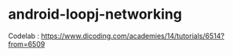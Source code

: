# android-loopj-networking
Codelab : https://www.dicoding.com/academies/14/tutorials/6514?from=6509
